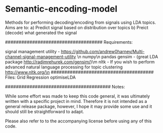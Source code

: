 Semantic-encoding-model
=======================

Methods for performing decoding/encoding from signals using LDA topics. 
Aims are to:
a) Predict signal based on distribution over topics
b) Preict (decode) what generated the signal


####################################
Requirements:

signal management utility - https://github.com/andrew0harney/Multi-channel-signal-management-utility \n
numpy\n
pandas
gensim - (great LDA package http://radimrehurek.com/gensim/)\m
nltk - If you wish to perform advanced natural language processing for topic clustering http://www.nltk.org/\n
######################################
Files:
Grid Regression
optimiseLDA


#######################################
Notes:

While some effort was made to keep this code general, it was ultimately written with a specific project in mind. Therefore it is not intended as a general release package, however, I hope it may provide some use and it should still be straightforward to adapt.


Please also refer to to the accompanying license before using any of this code.
